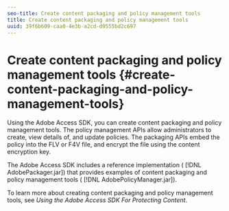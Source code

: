 ```yaml
---
seo-title: Create content packaging and policy management tools
title: Create content packaging and policy management tools
uuid: 39f6b609-caa0-4e3b-a2cd-d9555bd2c697
---
```


# Create content packaging and policy management tools {#create-content-packaging-and-policy-management-tools}

Using the Adobe Access SDK, you can create content packaging and policy management tools. The policy management APIs allow administrators to create, view details of, and update policies. The packaging APIs embed the policy into the FLV or F4V file, and encrypt the file using the content encryption key.

The Adobe Access SDK includes a reference implementation ( [!DNL AdobePackager.jar]) that provides examples of content packaging and policy management tools ( [!DNL AdobePolicyManager.jar]).

To learn more about creating content packaging and policy management tools, see *Using the Adobe Access SDK For Protecting Content*. 
